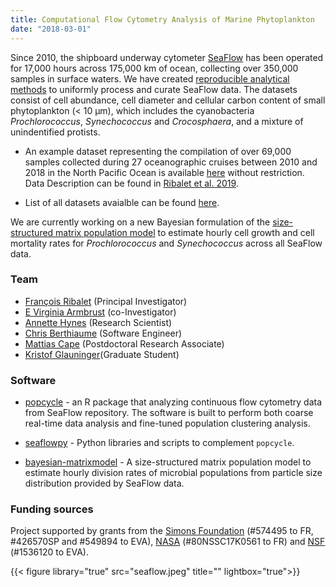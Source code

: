 ```yaml
---
title: Computational Flow Cytometry Analysis of Marine Phytoplankton
date: "2018-03-01"
---
```

Since 2010, the shipboard underway cytometer [SeaFlow](https://seaflow.netlify.com) has been operated for 17,000 hours across 175,000 km of ocean, collecting over 350,000 samples in surface waters. We have created [reproducible analytical methods](https://github.com/topics/seaflow) to uniformly process and curate SeaFlow data. The datasets consist of cell abundance, cell diameter and cellular carbon content of small phytoplankton (< 10 μm), which includes the cyanobacteria <i>Prochlorococcus</i>, <i>Synechococcus</i> and <i>Crocosphaera</i>, and a mixture of unindentified protists.

* An example dataset representing the compilation of over 69,000 samples collected during 27 oceanographic cruises between 2010 and 2018 in the North Pacific Ocean is available [here](http://doi.org/10.5281/zenodo.2678021) without restriction. Data Description can be found in [Ribalet et al. 2019](https://doi.org/10.1038/s41597-019-0292-2).

* List of all datasets avaialble can be found [here](https://docs.google.com/spreadsheets/d/e/2PACX-1vT76VR2_VAulc6caxklUqOTOj_7EEnNJiFlHqaD1fC7Pc_zqw5i7wwcQUcDa8dtALZXoVHt2t0mdPS5/pubhtml).

We are currently working on a new Bayesian formulation of the [size-structured matrix population model](https://github.com/fribalet/Bayesian-matrixmodel) to estimate hourly cell growth and cell mortality rates for <i>Prochlorococcus</i> and <i>Synechococcus</i> across all SeaFlow data.

### Team
- [François Ribalet](https://francoisribalet.netlify.com) (Principal Investigator)
- [E Virginia Armbrust](https://armbrustlab.ocean.washington.edu/people/armbrust/) (co-Investigator)
- [Annette Hynes](https://armbrustlab.ocean.washington.edu/people/hynes/) (Research Scientist)
- [Chris Berthiaume](https://armbrustlab.ocean.washington.edu/people/beethiaume/) (Software Engineer)
- [Mattias Cape](https://armbrustlab.ocean.washington.edu/people/cape/) (Postdoctoral Research Associate)
- [Kristof Glauninger](https://www.stat.washington.edu/person/kristof-glauninger)(Graduate Student)

### Software
* [popcycle](https://github.com/armbrustlab/popcycle) - an R package that analyzing continuous flow cytometry data from SeaFlow repository. The software is built to perform both coarse real-time data analysis and fine-tuned population clustering analysis.

* [seaflowpy](https://github.com/armbrustlab/seaflowpy) - Python libraries and scripts to complement ```popcycle```.

* [bayesian-matrixmodel](https://github.com/fribalet/Bayesian-matrixmodel) - A size-structured matrix population model to estimate hourly division rates of microbial populations from particle size distribution provided by SeaFlow data.

### Funding sources
Project supported by grants from the [Simons Foundation](https://www.simonsfoundation.org/life-sciences/microbial-oceanography/)
(#574495 to FR, #426570SP and #549894 to EVA), [NASA](https://www.nasa.gov) (#80NSSC17K0561 to FR) and [NSF](https://www.nsf.gov) (#1536120 to EVA).

{{< figure library="true" src="seaflow.jpeg" title="" lightbox="true">}}
